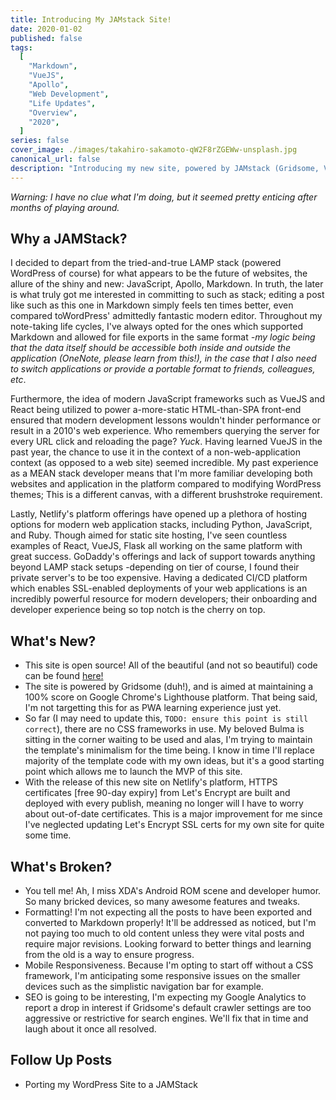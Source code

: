 ```yaml
---
title: Introducing My JAMstack Site!
date: 2020-01-02
published: false
tags:
  [
    "Markdown",
    "VueJS",
    "Apollo",
    "Web Development",
    "Life Updates",
    "Overview",
    "2020",
  ]
series: false
cover_image: ./images/takahiro-sakamoto-qW2F8rZGEWw-unsplash.jpg
canonical_url: false
description: "Introducing my new site, powered by JAMstack (Gridsome, VueJS, Apollo-GraphQL, Markdown) goodness!"
---
```


_Warning: I have no clue what I'm doing, but it seemed pretty enticing after months of playing around._

## Why a JAMStack?

I decided to depart from the tried-and-true LAMP stack (powered WordPress of course) for what appears to be the future of websites, the allure of the shiny and new: JavaScript, Apollo, Markdown. In truth, the later is what truly got me interested in committing to such as stack; editing a post like such as this one in Markdown simply feels ten times better, even compared toWordPress' admittedly fantastic modern editor. Throughout my note-taking life cycles, I've always opted for the ones which supported Markdown and allowed for file exports in the same format _-my logic being that the data itself should be accessible both inside and outside the application (OneNote, please learn from this!), in the case that I also need to switch applications or provide a portable format to friends, colleagues, etc_.

Furthermore, the idea of modern JavaScript frameworks such as VueJS and React being utilized to power a-more-static HTML-than-SPA front-end ensured that modern development lessons wouldn't hinder performance or result in a 2010's web experience. Who remembers querying the server for every URL click and reloading the page? _Yuck_. Having learned VueJS in the past year, the chance to use it in the context of a non-web-application context (as opposed to a web site) seemed incredible. My past experience as a MEAN stack developer means that I'm more familiar developing both websites and application in the platform compared to modifying WordPress themes; This is a different canvas, with a different brushstroke requirement.

Lastly, Netlify's platform offerings have opened up a plethora of hosting options for modern web application stacks, including Python, JavaScript, and Ruby. Though aimed for static site hosting, I've seen countless examples of React, VueJS, Flask all working on the same platform with great success. GoDaddy's offerings and lack of support towards anything beyond LAMP stack setups -depending on tier of course, I found their private server's to be too expensive. Having a dedicated CI/CD platform which enables SSL-enabled deployments of your web applications is an incredibly powerful resource for modern developers; their onboarding and developer experience being so top notch is the cherry on top.

## What's New?

- This site is open source! All of the beautiful (and not so beautiful) code can be found [here!](https://github.com/raygervais/raygervais.dev)
- The site is powered by Gridsome (duh!), and is aimed at maintaining a 100% score on Google Chrome's Lighthouse platform. That being said, I'm not targetting this for as PWA learning experience just yet.
- So far (I may need to update this, `TODO: ensure this point is still correct`), there are no CSS frameworks in use. My beloved Bulma is sitting in the corner waiting to be used and alas, I'm trying to maintain the template's minimalism for the time being. I know in time I'll replace majority of the template code with my own ideas, but it's a good starting point which allows me to launch the MVP of this site.
- With the release of this new site on Netlify's platform, HTTPS certificates [free 90-day expiry] from Let's Encrypt are built and deployed with every publish, meaning no longer will I have to worry about out-of-date certificates. This is a major improvement for me since I've neglected updating Let's Encrypt SSL certs for my own site for quite some time.

## What's Broken?

- You tell me! Ah, I miss XDA's Android ROM scene and developer humor. So many bricked devices, so many awesome features and tweaks.
- Formatting! I'm not expecting all the posts to have been exported and converted to Markdown properly! It'll be addressed as noticed, but I'm not paying too much to old content unless they were vital posts and require major revisions. Looking forward to better things and learning from the old is a way to ensure progress.
- Mobile Responsiveness. Because I'm opting to start off without a CSS framework, I'm anticipating some responsive issues on the smaller devices such as the simplistic navigation bar for example.
- SEO is going to be interesting, I'm expecting my Google Analytics to report a drop in interest if Gridsome's default crawler settings are too aggressive or restrictive for search engines. We'll fix that in time and laugh about it once all resolved.

## Follow Up Posts

- Porting my WordPress Site to a JAMStack
